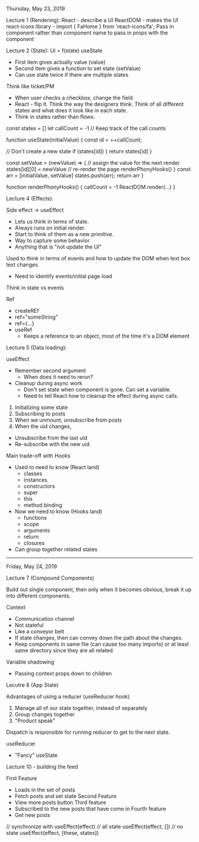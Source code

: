 Thursday, May 23, 2019

Lecture 1 (Rendering):
React - describe a UI
ReactDOM - makes the UI
react-icons library - import { FaHome } from 'react-icons/fa';
Pass in component rather than component name to pass in props with the component

Lecture 2 (State):
UI = f(state)
useState
- First item gives actually value (value)
- Second item gives a function to set state (setValue)
- Can use state twice if there are multiple states

Think like ticket/PM
- When user checks a checkbox, change the field
- React - flip it. Think the way the designers think. Think of all different states and what does it look like in each state.
- Think in states rather than flows.

const states = []
let callCount = -1  // Keep track of the call counts

function useState(initialValue) {
  const id = ++callCount;

  // Don't create a new state
  if (states[id]) {
    return states[id]
  }

  const setValue = (newValue) => {
    // assign the value for the next render
    states[id][0] = newValue
    // re-render the page
    renderPhonyHooks()
  }
  const arr = [initialValue, setValue]
  states.push(arr);
  return arr
}

function renderPhonyHooks() {
  callCount = -1
  ReactDOM.render(...)
}

Lecture 4 (Effects):

Side effect -> useEffect
- Lets us think in terms of state.
- Always runs on initial render.
- Start to think of them as a new primitive.
- Way to capture some behavior
- Anything that is "not update the UI"

Used to think in terms of events and how to update the DOM when text box text changes
- Need to identify events/initial page load

Think in state vs events

Ref
- createREf
- ref="someString"
- ref={...}
- useRef
  - Keeps a reference to an object, most of the time it's a DOM element

Lecture 5 (Data loading):

useEffect
- Remember second argument
  - When does it need to rerun?
- Cleanup during async work
  - Don't set state when component is gone. Can set a variable.
  - Need to tell React how to cleanup the effect during async calls.

1. Initializing some state
2. Subscribing to posts
3. When we unmount, unsubscribe from posts
4. When the uid changes,
  - Unsubscribe from the last uid
  - Re-subscribe with the new uid

Main trade-off with Hooks
- Used to need to know (React land)
  - classes
  - instances
  - constructors
  - super
  - this
  - method binding
- Now we need to know (Hooks land)
  - functions
  - scope
  - arguments
  - return
  - closures
- Can group together related states

------------------------------------------------------------------------------------------------------------------------------------------------------------

Friday, May 24, 2019

Lecture 7 (Compound Components)

Build out single component, then only when it becomes obvious, break it up into different components.

Context
- Communication channel
- Not stateful
- Like a conveyor belt
- If state changes, then can convey down the path about the changes.
- Keep components in same file (can cause too many imports) or at least same directory since they are all related.

Variable shadowing
- Passing context props down to children

Lecutre 8 (App State)

Advantages of using a reducer (useReducer hook)
1. Manage all of our state together, instead of separately
2. Group changes together
3. "Product speak"

Dispatch is responsible for running reducer to get to the next state.

useReducer
- "Fancy" useState


Lecture 10 - building the feed

First Feature
  - Loads in the set of posts
  - Fetch posts and set state
Second Feature
  - View more posts button
Third feature
  - Subscribed to the new posts that have come in
Fourth feature
  - Get new posts

// synchronize with
useEffect(effect) // all state
useEffect(effect, []) // no state
useEffect(effect, [these, states])